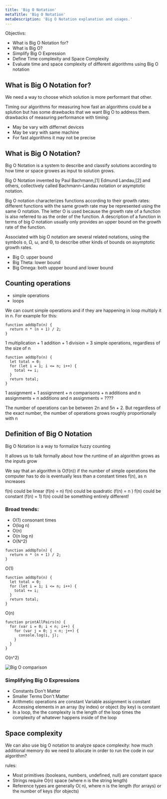```yaml
---
title: 'Big O Notation'
metaTitle: 'Big O Notation'
metaDescription: 'Big O Notation explanation and usages.'
---
```


Objectivs:

- What is Big O Notation for?
- What is Big O?
- Simplify Big O Expression
- Define Time complexity and Space Complexity
- Evaluate time and space complexity of different algorithms using Big O notation

## What is Big O Notation for?

We need a way to choose which solution is more performant that other.

Timing our algorithms for measuring how fast an algorithms could be a splution but has some drawbacks that we want Big O to address them.
drawbacks of measuring performance with timing:

- May be vary with differnet devices
- May be vary with same machine
- For fast algorithms it may not be precise

## What is Big O Notation?

Big O Notation is a system to describe and classify solutions according to how time or space growes as input to solution grows.

Big O Notation invented by Paul Bachmann,[1] Edmund Landau,[2] and others, collectively called Bachmann–Landau notation or asymptotic notation.

Big O notation characterizes functions according to their growth rates: different functions with the same growth rate may be represented using the same O notation. The letter O is used because the growth rate of a function is also referred to as the order of the function. A description of a function in terms of big O notation usually only provides an upper bound on the growth rate of the function.

Associated with big O notation are several related notations, using the symbols o, Ω, ω, and Θ, to describe other kinds of bounds on asymptotic growth rates.

- Big O: upper bound
- Big Theta: lower bound
- Big Omega: both uppper bound and lower bound

## Counting operations

- simple operations
- loops

We can count simple operations and if they are happening in loop multiply it in n. For example for this:

```
function addUpTo(n) {
  return n * (n + 1) / 2;
}
```

1 multiplication + 1 addition + 1 division = 3 simple operations, regardless of the size of n

```
function addUpTo(n) {
  let total = 0;
  for (let i = 1; i <= n; i++) {
    total += i;
  }
  return total;
}
```

1 assignment + 1 assignment + n comparisons + n additions and n assignments + n additions and n assignments = ????

The number of operations can be between 2n and 5n + 2. But regardless of the exact number, the number of operations grows roughly proportionally with n

## Definition of Big O Notation

Big O Notation is a way to formalize fuzzy counting

It allows us to talk formally about how the runtime of an algorithm grows as the inputs grow

We say that an algorithm is O(f(n)) if the number of simple operations the computer has to do is eventually less than a constant times f(n), as n increases

f(n) could be linear (f(n) = n)
f(n) could be quadratic (f(n) = n )
f(n) could be constant (f(n) = 1)
f(n) could be something entirely different!

### Broad trends:

- O(1) consonant times
- O(log n)
- O(n)
- O(n log n)
- O(N^2)

```
function addUpTo(n) {
  return n * (n + 1) / 2;
}
```

O(1)

```
function addUpTo(n) {
  let total = 0;
  for (let i = 1; i <= n; i++) {
    total += i;
  }
  return total;
}
```

O(n)

```
function printAllPairs(n) {
  for (var i = 0; i < n; i++) {
    for (var j = 0; j < n; j++) {
      console.log(i, j);
    }
  }
}
```

O(n^2)

![Big O comparison](https://i.ibb.co/TKsNd2h/bigo.png)

### Simplifying Big O Expressions

- Constants Don't Matter
- Smaller Terms Don't Matter
- Arithmetic operations are constant Variable assignment is constant Accessing elements in an array (by index) or object (by key) is constant
- In a loop, the the complexity is the length of the loop times the complexity of whatever happens inside of the loop

## Space complexity

We can also use big O notation to analyze space complexity: how much additional memory do we need to allocate in order to run the code in our algorithm?

rules:

- Most primitives (booleans, numbers, undefined, null) are constant space
- Strings require O(n) space (where n is the string length)
- Reference types are generally O( n), where n is the length (for arrays) or the number of keys (for objects)

